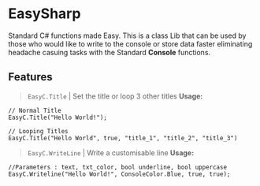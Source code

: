 # EasySharp
Standard C# functions made Easy.
This is a class Lib that can be used by those who would like to write to the console or store data faster eliminating headache casuing tasks with the Standard **Console** functions. 

## Features 
> `EasyC.Title` | Set the title or loop 3 other titles
**Usage:**
```
// Normal Title
EasyC.Title("Hello World!"); 

// Looping Titles
EasyC.Title("Hello World", true, "title_1", "title_2", "title_3")
```

> `EasyC.WriteLine` | Write a customisable line 
**Usage:**
```
//Parameters : text, txt_color, bool underline, bool uppercase
EasyC.Writeline("Hello World!", ConsoleColor.Blue, true, true);
```
